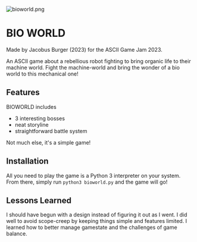 ![bioworld.png](https://github.com/LordUbuntu/bio-world/blob/main/bioworld.png)

# BIO WORLD

Made by Jacobus Burger (2023) for the ASCII Game Jam 2023.

An ASCII game about a rebellious robot fighting to bring organic life to their machine world.
Fight the machine-world and bring the wonder of a bio world to this mechanical one!

## Features

BIOWORLD includes
- 3 interesting bosses
- neat storyline
- straightforward battle system

Not much else, it's a simple game!

## Installation

All you need to play the game is a Python 3 interpreter on your system. From there, simply run `python3 bioworld.py` and the game will go!

## Lessons Learned

I should have begun with a design instead of figuring it out as I went.
I did well to avoid scope-creep by keeping things simple and features limited.
I learned how to better manage gamestate and the challenges of game balance.
